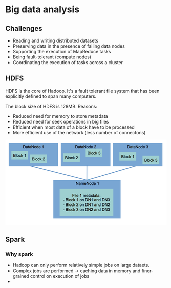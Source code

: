 # Big data analysis

## Challenges 

* Reading and writing distributed datasets
* Preserving data in the presence of failing data nodes
* Supporting the execution of MapReduce tasks
* Being fault-tolerant (compute nodes)
* Coordinating the execution of tasks across a cluster

## HDFS

HDFS is the core of Hadoop. It's a fault tolerant file system that has been explicitly defined to span many computers.

The block size of HDFS is 128MB. Reasons:

* Reduced need for memory to store metadata
* Reduced need for seek operations in big files
* Efficient when most data of a block have to be processed
* More efficient use of the network (less number of connectons)

![](img/hdfs.png)

## Spark

### Why spark

* Hadoop can only perform relatively simple jobs on large dataets.
* Complex jobs are performed -> caching data in memory and finer-grained control on execution of jobs
* 
